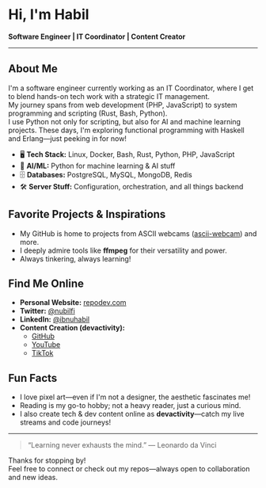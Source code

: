 # Hi, I'm Habil

**Software Engineer | IT Coordinator | Content Creator**

---

## About Me

I'm a software engineer currently working as an IT Coordinator, where I get to blend hands-on tech work with a strategic IT management.  
My journey spans from web development (PHP, JavaScript) to system programming and scripting (Rust, Bash, Python).  
I use Python not only for scripting, but also for AI and machine learning projects. 
These days, I'm exploring functional programming with Haskell and Erlang—just peeking in for now!

- 🖥️ **Tech Stack:** Linux, Docker, Bash, Rust, Python, PHP, JavaScript
- 🤖 **AI/ML:** Python for machine learning & AI stuff
- 🗄️ **Databases:** PostgreSQL, MySQL, MongoDB, Redis
- 🛠️ **Server Stuff:** Configuration, orchestration, and all things backend

## Favorite Projects & Inspirations

- My GitHub is home to projects from ASCII webcams ([ascii-webcam](https://github.com/nubilfi/ascii-webcam)) and more.
- I deeply admire tools like **ffmpeg** for their versatility and power.
- Always tinkering, always learning!

## Find Me Online

- **Personal Website:** [repodev.com](https://repodev.com)
- **Twitter:** [@nubilfi](https://twitter.com/nubilfi)
- **LinkedIn:** [@ibnuhabil](https://linkedin.com/in/ibnuhabil)
- **Content Creation (devactivity):**
    - [GitHub](https://github.com/devactivity)
    - [YouTube](https://youtube.com/@devactivity)
    - [TikTok](https://tiktok.com/@devactivity)

## Fun Facts

- I love pixel art—even if I'm not a designer, the aesthetic fascinates me!
- Reading is my go-to hobby; not a heavy reader, just a curious mind.
- I also create tech & dev content online as **devactivity**—catch my live streams and code journeys!

---

> “Learning never exhausts the mind.” — Leonardo da Vinci

Thanks for stopping by!  
Feel free to connect or check out my repos—always open to collaboration and new ideas.

